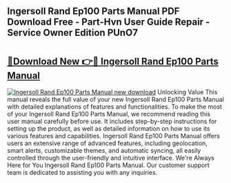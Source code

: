 ## Ingersoll Rand Ep100 Parts Manual PDF Download Free - Part-Hvn User Guide Repair - Service Owner Edition PUnO7

# <h2><a href="http://bc60429.oget.top/?id=Ingersoll+Rand+Ep100+Parts+Manual">🔗Download New 👉🔴 Ingersoll Rand Ep100 Parts Manual</a></h2>

[![Ingersoll Rand Ep100 Parts Manual new download](https://i.imgur.com/5g1atiW.png)](http://bc60429.oget.top/?id=Ingersoll+Rand+Ep100+Parts+Manual)
Unlocking Value This manual reveals the full value of your new Ingersoll Rand Ep100 Parts Manual with detailed explanations of features and functionalities. To make the most of your Ingersoll Rand Ep100 Parts Manual, we recommend reading this user manual carefully before use. It includes step-by-step instructions for setting up the product, as well as detailed information on how to use its various features and capabilities. Ingersoll Rand Ep100 Parts Manual offers users an extensive range of advanced features, including geolocation, smart alerts, customizable themes, and automatic syncing, all easily controlled through the user-friendly and intuitive interface. We're Always Here for You Ingersoll Rand Ep100 Parts Manual. Our customer support team is dedicated to assisting you with any inquiries.
